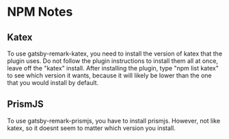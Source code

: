 # NPM Notes

## Katex

To use gatsby-remark-katex, you need to install the version of katex that the plugin uses.
Do not follow the plugin instructions to install them all at once, leave off the "katex" install.
After installing the plugin, type "npm list katex" to see which version it wants, because it will likely be lower than the one that you would install by default.

## PrismJS

To use gatsby-remark-prismjs, you have to install prismjs. However, not like katex, so it doesnt seem to matter which version you install.
